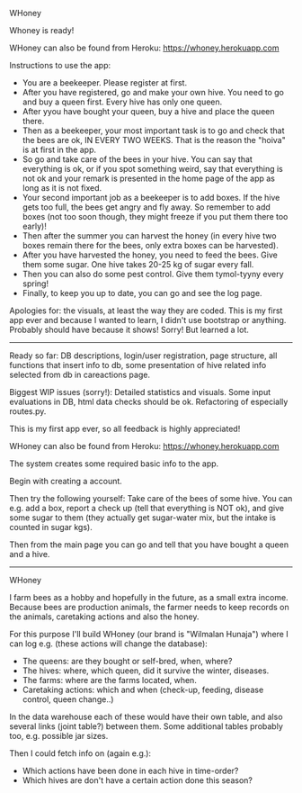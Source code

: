 WHoney

Whoney is ready!  

WHoney can also be found from Heroku:
https://whoney.herokuapp.com

Instructions to use the app:
* You are a beekeeper. Please register at first.
* After you have registered, go and make your own hive. You need to go and buy a queen first. 
Every hive has only one queen.
* After yyou have bought your queen, buy a hive and place the queen there.
* Then as a beekeeper, your most important task is to go and check that the bees are ok, IN EVERY TWO WEEKS. 
That is the reason the "hoiva" is at first in the app.
* So go and take care of the bees in your hive. You can say that everything is ok, or if you spot something weird, 
say that everything is not ok and your remark is presented in the home page of the app as long as it is not fixed.
* Your second important job as a beekeeper is to add boxes. If the hive gets too full, the bees get angry and fly away.
So remember to add boxes (not too soon though, they might freeze if you put them there too early)!
* Then after the summer you can harvest the honey (in every hive two boxes remain there for the bees, only extra boxes can be harvested).
* After you have harvested the honey, you need to feed the bees. Give them some sugar. One hive takes 20-25 kg of sugar every fall.
* Then you can also do some pest control. Give them tymol-tyyny every spring!
* Finally, to keep you up to date, you can go and see the log page. 

Apologies for: the visuals, at least the way they are coded. This is my first app ever and because I wanted to learn, I didn't use bootstrap or anything. 
Probably should have because it shows! Sorry! But learned a lot.
_________________

Ready so far:
DB descriptions, login/user registration, page structure, all functions that insert info to db, some presentation of hive related info selected from db in careactions page. 

Biggest WIP issues (sorry!): Detailed statistics and visuals. Some input evaluations in DB, html data checks should be ok. Refactoring of especially routes.py.

This is my first app ever, so all feedback is highly appreciated!

WHoney can also be found from Heroku:
https://whoney.herokuapp.com

The system creates some required basic info to the app.

Begin with creating a account. 

Then try the following yourself: Take care of the bees of some hive. You can e.g. add a box, report a check up (tell that everything is NOT ok), and give some sugar to them (they actually get sugar-water mix, but the intake is counted in sugar kgs).

Then from the main page you can go and tell that you have bought a queen and a hive. 
_____________

WHoney

I farm bees as a hobby and hopefully in the future, as a small extra income.
Because bees are production animals, the farmer needs to keep records on
the animals, caretaking actions and also the honey. 

For this purpose I'll build WHoney (our brand is "Wilmalan Hunaja") where
I can log e.g. (these actions will change the database):
- The queens: are they bought or self-bred, when, where?
- The hives: where, which queen, did it survive the winter, diseases.
- The farms: where are the farms located, when.
- Caretaking actions: which and when (check-up, feeding, disease control, queen change..)

In the data warehouse each of these would have their own table,
and also several links (joint table?) between them. Some additional tables
probably too, e.g. possible jar sizes.

Then I could fetch info on (again e.g.):
- Which actions have been done in each hive in time-order?
- Which hives are don't have a certain action done this season?

